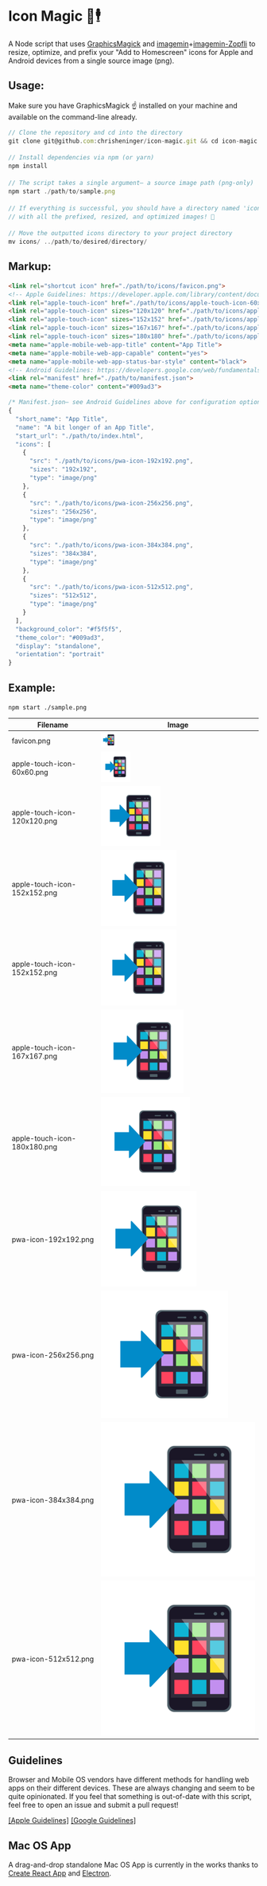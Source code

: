 # Icon Magic 📲🕴
A Node script that uses [GraphicsMagick](http://aheckmann.github.io/gm/docs.html) and [imagemin](https://github.com/imagemin/imagemin)+[imagemin-Zopfli](https://github.com/imagemin/imagemin-zopfli) to resize, optimize, and prefix your "Add to Homescreen" icons for Apple and Android devices from a single source image (png).

## Usage:
Make sure you have GraphicsMagick ☝️ installed on your machine and available on the command-line already.
```js
// Clone the repository and cd into the directory
git clone git@github.com:chrisheninger/icon-magic.git && cd icon-magic

// Install dependencies via npm (or yarn)
npm install

// The script takes a single argument– a source image path (png-only)
npm start ./path/to/sample.png

// If everything is successful, you should have a directory named 'icons'
// with all the prefixed, resized, and optimized images! 🎉

// Move the outputted icons directory to your project directory
mv icons/ ../path/to/desired/directory/
```

## Markup:
```html
<link rel="shortcut icon" href="./path/to/icons/favicon.png">
<!-- Apple Guidelines: https://developer.apple.com/library/content/documentation/AppleApplications/Reference/SafariHTMLRef/Articles/MetaTags.html -->
<link rel="apple-touch-icon" href="./path/to/icons/apple-touch-icon-60x60.png" />
<link rel="apple-touch-icon" sizes="120x120" href="./path/to/icons/apple-touch-icon-120x120.png" />
<link rel="apple-touch-icon" sizes="152x152" href="./path/to/icons/apple-touch-icon-152x152.png" />
<link rel="apple-touch-icon" sizes="167x167" href="./path/to/icons/apple-touch-icon-167x167.png" />
<link rel="apple-touch-icon" sizes="180x180" href="./path/to/icons/apple-touch-icon-180x180.png" />
<meta name="apple-mobile-web-app-title" content="App Title">
<meta name="apple-mobile-web-app-capable" content="yes">
<meta name="apple-mobile-web-app-status-bar-style" content="black">
<!-- Android Guidelines: https://developers.google.com/web/fundamentals/engage-and-retain/web-app-manifest/-->
<link rel="manifest" href="./path/to/manifest.json">
<meta name="theme-color" content="#009ad3">
```

```js
/* Manifest.json– see Android Guidelines above for configuration options */
{
  "short_name": "App Title",
  "name": "A bit longer of an App Title",
  "start_url": "./path/to/index.html",
  "icons": [
    {
      "src": "./path/to/icons/pwa-icon-192x192.png",
      "sizes": "192x192",
      "type": "image/png"
    },
    {
      "src": "./path/to/icons/pwa-icon-256x256.png",
      "sizes": "256x256",
      "type": "image/png"
    },
    {
      "src": "./path/to/icons/pwa-icon-384x384.png",
      "sizes": "384x384",
      "type": "image/png"
    },
    {
      "src": "./path/to/icons/pwa-icon-512x512.png",
      "sizes": "512x512",
      "type": "image/png"
    }
  ],
  "background_color": "#f5f5f5",
  "theme_color": "#009ad3",
  "display": "standalone",
  "orientation": "portrait"
}
```


## Example:
`npm start ./sample.png`

| Filename                     | Image                                                    |
| ---------------------------- | -------------------------------------------------------- |
| favicon.png                  | ![favicon](./icons/favicon.png)    |
| apple-touch-icon-60x60.png   | ![apple-touch-60](./icons/apple-touch-icon-60x60.png)    |
| apple-touch-icon-120x120.png | ![apple-touch-120](./icons/apple-touch-icon-120x120.png) |
| apple-touch-icon-152x152.png | ![apple-touch-152](./icons/apple-touch-icon-152x152.png) |
| apple-touch-icon-152x152.png | ![apple-touch-152](./icons/apple-touch-icon-152x152.png) |
| apple-touch-icon-167x167.png | ![apple-touch-167](./icons/apple-touch-icon-167x167.png) |
| apple-touch-icon-180x180.png | ![apple-touch-180](./icons/apple-touch-icon-180x180.png) |
| pwa-icon-192x192.png         | ![pwa-192](./icons/pwa-icon-192x192.png)                 |
| pwa-icon-256x256.png         | ![pwa-256](./icons/pwa-icon-256x256.png)                 |
| pwa-icon-384x384.png         | ![pwa-384](./icons/pwa-icon-384x384.png)                 |
| pwa-icon-512x512.png         | ![pwa-512](./icons/pwa-icon-512x512.png)                 |


## Guidelines

Browser and Mobile OS vendors have different methods for handling web apps on their different devices. These are always changing and seem to be quite opinionated. If you feel that something is out-of-date with this script, feel free to open an issue and submit a pull request!

[[Apple Guidelines]](https://developer.apple.com/library/content/documentation/AppleApplications/Reference/SafariWebContent/ConfiguringWebApplications/ConfiguringWebApplications.html) [[Google Guidelines]](https://developers.google.com/web/fundamentals/design-and-ui/browser-customization/#provide_great_icons_tiles)


## Mac OS App

A drag-and-drop standalone Mac OS App is currently in the works thanks to [Create React App](https://github.com/facebookincubator/create-react-app) and [Electron](https://github.com/electron/electron).
